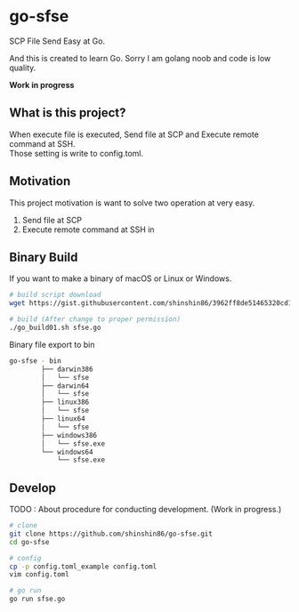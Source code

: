 # go-sfse
SCP File Send Easy at Go.

And this is created to learn Go.
Sorry I am golang noob and code is low quality.

**Work in progress**

## What is this project?

When execute file is executed, Send file at SCP and Execute remote command at SSH.<br>
Those setting is write to config.toml.


## Motivation

This project motivation is want to solve two operation at very easy.

1. Send file at SCP
2. Execute remote command at SSH in  




## Binary Build

If you want to make a binary of macOS or Linux or Windows.

```bash
# build script download
wget https://gist.githubusercontent.com/shinshin86/3962ff8de51465320cd1aca5f8c05671/raw/69e1c3f4ec9260afe5f4d57754e64c96eeb651e8/go_build01.sh

# build (After change to proper permission)
./go_build01.sh sfse.go

```



Binary file export to bin

```bash
go-sfse - bin
        ├── darwin386
        │   └── sfse
        ├── darwin64
        │   └── sfse
        ├── linux386
        │   └── sfse
        ├── linux64
        │   └── sfse
        ├── windows386
        │   └── sfse.exe
        └── windows64
            └── sfse.exe

```




## Develop

TODO : 
About procedure for conducting development.
(Work in progress.)



```bash
# clone
git clone https://github.com/shinshin86/go-sfse.git
cd go-sfse

# config
cp -p config.toml_example config.toml
vim config.toml

# go run
go run sfse.go
```

